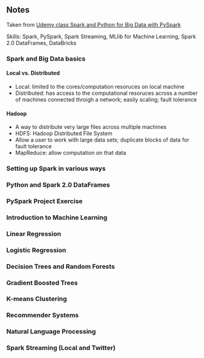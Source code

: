 ## Notes 

Taken from [Udemy class Spark and Python for Big Data with PySpark](https://www.udemy.com/course/spark-and-python-for-big-data-with-pyspark/)

Skills: Spark, PySpark, Spark Streaming, MLlib for Machine Learning, Spark 2.0 DataFrames, DataBricks 

### Spark and Big Data basics
#### Local vs. Distributed
* Local: limited to the cores/computation resoruces on local machine
* Distributed: has access to the computational resoruces across a number of machines connected throigh a network; easily scaling; fault tolerance

#### Hadoop
* A way to distribute very large files across multiple machines
* HDFS: Hadoop Distributed File System
* Allow a user to work with large data sets; duplicate blocks of data for fault tolerance
* MapReduce: allow computation on that data

### Setting up Spark in various ways

### Python and Spark 2.0 DataFrames

### PySpark Project Exercise

### Introduction to Machine Learning

### Linear Regression
 
### Logistic Regression

### Decision Trees and Random Forests

### Gradient Boosted Trees

### K-means Clustering

### Recommender Systems

### Natural Language Processing


### Spark Streaming (Local and Twitter)
